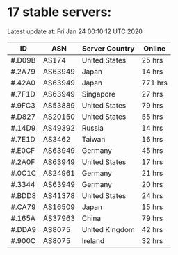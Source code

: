 # 17 stable servers:

Latest update at: Fri Jan 24 00:10:12 UTC 2020

| ID | ASN | Server Country | Online |
| -- | --- | -------------- | ------ |
| #.D09B | AS174 | United States | 25 hrs |
| #.2A79 | AS63949 | Japan | 14 hrs |
| #.42A0 | AS63949 | Japan | 771 hrs |
| #.7F1D | AS63949 | Singapore | 27 hrs |
| #.9FC3 | AS53889 | United States | 79 hrs |
| #.D827 | AS20150 | United States | 55 hrs |
| #.14D9 | AS49392 | Russia | 14 hrs |
| #.7E1D | AS3462 | Taiwan | 16 hrs |
| #.E0CF | AS63949 | Germany | 45 hrs |
| #.2A0F | AS63949 | United States | 17 hrs |
| #.0C1C | AS24961 | Germany | 21 hrs |
| #.3344 | AS63949 | Germany | 20 hrs |
| #.BDD8 | AS41378 | United States | 24 hrs |
| #.CA79 | AS16509 | Japan | 15 hrs |
| #.165A | AS37963 | China | 79 hrs |
| #.DDA9 | AS8075 | United Kingdom | 42 hrs |
| #.900C | AS8075 | Ireland | 32 hrs |

